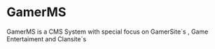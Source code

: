 GamerMS
=======

GamerMS is a CMS System with special focus on GamerSite´s , Game Entertaiment and Clansite´s
